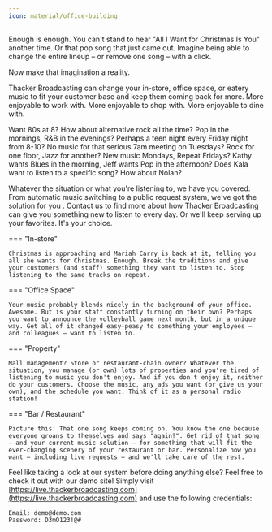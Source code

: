 ```yaml
---
icon: material/office-building
---
```


Enough is enough. You can't stand to hear "All I Want for Christmas Is You" another time. Or that pop song that just came out. Imagine being able to change the entire lineup – or remove one song – with a click.

Now make that imagination a reality.

Thacker Broadcasting can change your in-store, office space, or eatery music to fit your customer base and keep them coming back for more. More enjoyable to work with. More enjoyable to shop with. More enjoyable to dine with.

Want 80s at 8? How about alternative rock all the time? Pop in the mornings, R&B in the evenings? Perhaps a teen night every Friday night from 8-10? No music for that serious 7am meeting on Tuesdays? Rock for one floor, Jazz for another? New music Mondays, Repeat Fridays? Kathy wants Blues in the morning, Jeff wants Pop in the afternoon? Does Kala want to listen to a specific song? How about Nolan?

Whatever the situation or what you're listening to, we have you covered. From automatic music switching to a public request system, we've got the solution for you . Contact us to find more about how Thacker Broadcasting can give you something new to listen to every day. Or we'll keep serving up your favorites. It's your choice.


=== "In-store"

    Christmas is approaching and Mariah Carry is back at it, telling you all she wants for Christmas. Enough. Break the traditions and give your customers (and staff) something they want to listen to. Stop listening to the same tracks on repeat.

=== "Office Space"

    Your music probably blends nicely in the background of your office. Awesome. But is your staff constantly turning on their own? Perhaps you want to announce the volleyball game next month, but in a unique way. Get all of it changed easy-peasy to something your employees — and colleagues — want to listen to.

=== "Property"

    Mall management? Store or restaurant-chain owner? Whatever the situation, you manage (or own) lots of properties and you're tired of listening to music you don't enjoy. And if you don't enjoy it, neither do your customers. Choose the music, any ads you want (or give us your own), and the schedule you want. Think of it as a personal radio station!

=== "Bar / Restaurant"

    Picture this: That one song keeps coming on. You know the one because everyone groans to themselves and says "again?". Get rid of that song — and your current music solution — for something that will fit the ever-changing scenery of your restaurant or bar. Personalize how you want — including live requests — and we'll take care of the rest.

Feel like taking a look at our system before doing anything else? Feel free to check it out with our demo site! Simply visit [https://live.thackerbroadcasting.com](https://live.thackerbroadcasting.com) and use the following credentials:

``` { .yaml .no-copy }
Email: demo@demo.com
Password: D3mO123!@#
```